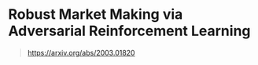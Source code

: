Robust Market Making via Adversarial Reinforcement Learning
===========================================================

> https://arxiv.org/abs/2003.01820
